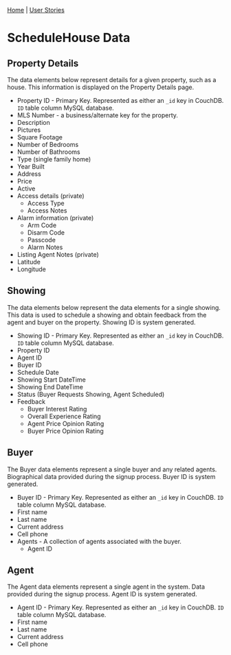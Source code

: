 [Home](/) | [User Stories](/schedulehouse/)

# ScheduleHouse Data

## Property Details

The data elements below represent details for a given property, such as a house. This information is displayed on the Property Details page.

  - Property ID  - Primary Key. Represented as either an `_id` key in CouchDB.  `ID` table column MySQL database.
  - MLS Number - a business/alternate key for the property.
  - Description
  - Pictures
  - Square Footage
  - Number of Bedrooms
  - Number of Bathrooms
  - Type (single family home)
  - Year Built
  - Address
  - Price
  - Active
  - Access details (private)
    - Access Type
    - Access Notes
  - Alarm information (private)
    - Arm Code
    - Disarm Code
    - Passcode
    - Alarm Notes
  - Listing Agent Notes (private)
  - Latitude
  - Longitude

## Showing

The data elements below represent the data elements for a single showing.  This data is used to schedule a showing and obtain feedback from the agent and buyer on the property.  Showing ID is system generated.

  - Showing ID - Primary Key. Represented as either an `_id` key in CouchDB.  `ID` table column MySQL database.
  - Property ID
  - Agent ID
  - Buyer ID
  - Schedule Date
  - Showing Start DateTime
  - Showing End DateTime
  - Status (Buyer Requests Showing, Agent Scheduled)
  - Feedback
    - Buyer Interest Rating
    - Overall Experience Rating
    - Agent Price Opinion Rating
    - Buyer Price Opinion Rating

## Buyer

The Buyer data elements represent a single buyer and any related agents.  Biographical data provided during the signup process. Buyer ID is system generated.

- Buyer ID - Primary Key. Represented as either an `_id` key in CouchDB.  `ID` table column MySQL database.
- First name
- Last name
- Current address
- Cell phone
- Agents - A collection of agents associated with the buyer.
  - Agent ID

## Agent

The Agent data elements represent a single agent in the system.  Data provided during the signup process. Agent ID is system generated.

- Agent ID - Primary Key. Represented as either an `_id` key in CouchDB.  `ID` table column MySQL database.
- First name
- Last name
- Current address
- Cell phone
